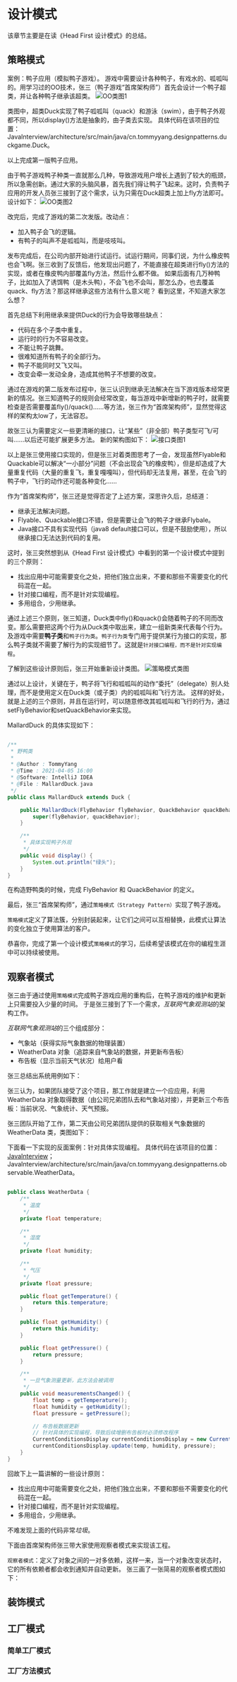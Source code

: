 # 设计模式
该章节主要是在读《Head First 设计模式》的总结。

## 策略模式
案例：鸭子应用（模拟鸭子游戏）。
游戏中需要设计各种鸭子，有戏水的、呱呱叫的。用学习过的OO技术，张三（鸭子游戏“首席架构师”）首先会设计一个鸭子超类，并让各种鸭子继承该超类。
![OO类图1](https://cdn.jsdelivr.net/gh/filess/img10@main/2021/04/06/1617640082714-8a14a0d7-73d1-471a-893f-a94fe3a5966f.jpg)

类图中，超类Duck实现了鸭子呱呱叫（quack）和游泳（swim），由于鸭子外观都不同，所以display()方法是抽象的，由子类去实现。
具体代码在该项目的位置：JavaInterview/architecture/src/main/java/cn.tommyyang.designpatterns.duckgame.Duck。

以上完成第一版鸭子应用。

由于鸭子游戏鸭子种类一直就那么几种，导致游戏用户增长上遇到了较大的瓶颈，所以急需创新。通过大家的头脑风暴，首先我们得让鸭子飞起来。这时，负责鸭子应用的开发人员张三接到了这个需求，认为只需在Duck超类上加上fly方法即可。设计如下：
![OO类图2](https://cdn.jsdelivr.net/gh/filess/img16@main/2021/04/06/1617640156038-1a4f4a43-5071-4ca9-a1a9-055d154629cd.jpg)

改完后，完成了游戏的第二次发版。改动点：
- 加入鸭子会飞的逻辑。
- 有鸭子的叫声不是呱呱叫，而是吱吱叫。

发布完成后，在公司内部开始进行试运行。试运行期间，同事们说，为什么橡皮鸭也会飞啊。张三收到了反馈后，他发现出问题了，不能直接在超类进行fly()方法的实现，或者在橡皮鸭内部覆盖fly方法，然后什么都不做。
如果后面有几万种鸭子，比如加入了诱饵鸭（是木头鸭），不会飞也不会叫，那怎么办，也去覆盖quack、fly方法？那这样继承这些方法有什么意义呢？
看到这里，不知道大家怎么想？

首先总结下利用继承来提供Duck的行为会导致哪些缺点：
- 代码在多个子类中重复。
- 运行时的行为不容易改变。
- 不能让鸭子跳舞。
- 很难知道所有鸭子的全部行为。
- 鸭子不能同时又飞又叫。
- 改变会牵一发动全身，造成其他鸭子不想要的改变。

通过在游戏的第二版发布过程中，张三认识到继承无法解决在当下游戏版本经常更新的情况。张三知道鸭子的规则会经常改变，每当游戏中新增新的鸭子时，就需要检查是否需要覆盖fly()/quack()......等方法，张三作为“首席架构师”，显然觉得这样的架构太low了，无法容忍。

故张三认为需要定义一些更清晰的接口，让“某些”（非全部）鸭子类型可飞/可叫......以后还可能扩展更多方法。
新的架构图如下：
![接口类图1](https://cdn.jsdelivr.net/gh/filess/img6@main/2021/04/06/1617640189105-a5fc6182-7ad7-41d1-be45-d88e3e642903.jpg)

以上是张三使用接口实现的，但是张三对着类图思考了一会，发现虽然Flyable和Quackable可以解决“一小部分”问题（不会出现会飞的橡皮鸭），但是却造成了大量重复代码（大量的重复飞，重复嘎嘎叫），但代码却无法复用，甚至，在会飞的鸭子中，飞行的动作还可能各种变化......

作为“首席架构师”，张三还是觉得否定了上述方案，深思许久后，总结道：
- 继承无法解决问题。
- Flyable、Quackable接口不错，但是需要让会飞的鸭子才继承Flybale。
- Java接口不具有实现代码（java8 default接口可以，但是不鼓励使用），所以继承接口无法达到代码的复用。

这时，张三突然想到从《Head First 设计模式》中看到的第一个设计模式中提到的三个原则：
- 找出应用中可能需要变化之处，把他们独立出来，不要和那些不需要变化的代码混在一起。
- 针对接口编程，而不是针对实现编程。
- 多用组合，少用继承。

通过上述三个原则，张三知道，Duck类中fly()和quack()会随着鸭子的不同而改变。那么需要把这两个行为从Duck类中取出来，建立一组新类来代表每个行为。及游戏中需要**鸭子类**和`鸭子行为类`。`鸭子行为类`专门用于提供某行为接口的实现，那么鸭子类就不需要了解行为的实现细节了。这就是`针对接口编程，而不是针对实现编程`。

了解到这些设计原则后，张三开始重新设计类图。
![策略模式类图](https://cdn.jsdelivr.net/gh/filess/img16@main/2021/04/06/1617640242705-5b21c883-4753-46b4-8aab-885fe5be2894.jpg)

通过以上设计，关键在于，鸭子将飞行和呱呱叫的动作“委托”（delegate）别人处理，而不是使用定义在Duck类（或子类）内的呱呱叫和飞行方法。
这样的好处，就是上述的三个原则，并且在运行时，可以随意修改其呱呱叫和飞行的行为，通过setFlyBehavior和setQuackBehavior来实现。

MallardDuck 的具体实现如下：

``` java

/**
 * 野鸭类
 *
 * @Author : TommyYang
 * @Time : 2021-04-05 16:00
 * @Software: IntelliJ IDEA
 * @File : MallardDuck.java
 */
public class MallardDuck extends Duck {

    public MallardDuck(FlyBehavior flyBehavior, QuackBehavior quackBehavior) {
        super(flyBehavior, quackBehavior);
    }

    /**
     * 具体实现鸭子外观
     */
    public void display() {
        System.out.println("绿头");
    }
}

```

在构造野鸭类的时候，完成 FlyBehavior 和 QuackBehavior 的定义。

最后，张三“首席架构师”，通过`策略模式（Strategy Pattern）`实现了鸭子游戏。

`策略模式`定义了算法簇，分别封装起来，让它们之间可以互相替换，此模式让算法的变化独立于使用算法的客户。

恭喜你，完成了第一个设计模式`策略模式`的学习，后续希望该模式在你的编程生涯中可以持续被使用。

## 观察者模式
张三由于通过使用`策略模式`完成鸭子游戏应用的重构后，在鸭子游戏的维护和更新上只需要投入少量的时间。
于是张三接到了下一个需求，*互联网气象观测站*的架构工作。

*互联网气象观测站*的三个组成部分：
- 气象站（获得实际气象数据的物理装置）
- WeatherData 对象（追踪来自气象站的数据，并更新布告板）
- 布告板（显示当前天气状况）给用户看

张三总结出系统用例如下：

张三认为，如果团队接受了这个项目，那工作就是建立一个应应用，利用 WeatherData 对象取得数据（由公司兄弟团队去和气象站对接），并更新三个布告板：当前状况、气象统计、天气预报。

张三团队开始了工作，第二天由公司兄弟团队提供的获取相关气象数据的 WeatherData 类，类图如下：

下面看一下实现的反面案例：针对具体实现编程。
具体代码在该项目的位置：[JavaInterview](https://github.com/joyang1/JavaInterview)；
JavaInterview/architecture/src/main/java/cn.tommyyang.designpatterns.observable.WeatherData。

```java

public class WeatherData {
    /**
     * 温度
     */
    private float temperature;

    /**
     * 湿度
     */
    private float humidity;

    /**
     * 气压
     */
    private float pressure;

    public float getTemperature() {
        return this.temperature;
    }

    public float getHumidity() {
        return this.humidity;
    }

    public float getPressure() {
        return pressure;
    }

    /**
     * 一旦气象测量更新，此方法会被调用
     */
    public void measurementsChanged() {
        float temp = getTemperature();
        float humidity = getHumidity();
        float pressure = getPressure();

        // 布告板数据更新
        // 针对具体的实现编程，导致后续增删布告板时必须修改程序
        CurrentConditionsDisplay currentConditionsDisplay = new CurrentConditionsDisplay();
        currentConditionsDisplay.update(temp, humidity, pressure);
    }
}

```
回故下上一篇讲解的一些设计原则：
- 找出应用中可能需要变化之处，把他们独立出来，不要和那些不需要变化的代码混在一起。
- 针对接口编程，而不是针对实现编程。
- 多用组合，少用继承。

不难发现上面的代码非常*垃圾*。

下面由首席架构师张三带大家使用观察者模式来实现该工程。

`观察者模式`：定义了对象之间的一对多依赖，这样一来，当一个对象改变状态时，它的所有依赖者都会收到通知并自动更新。
张三画了一张简易的观察者模式图如下：

## 装饰模式

## 工厂模式
### 简单工厂模式

### 工厂方法模式